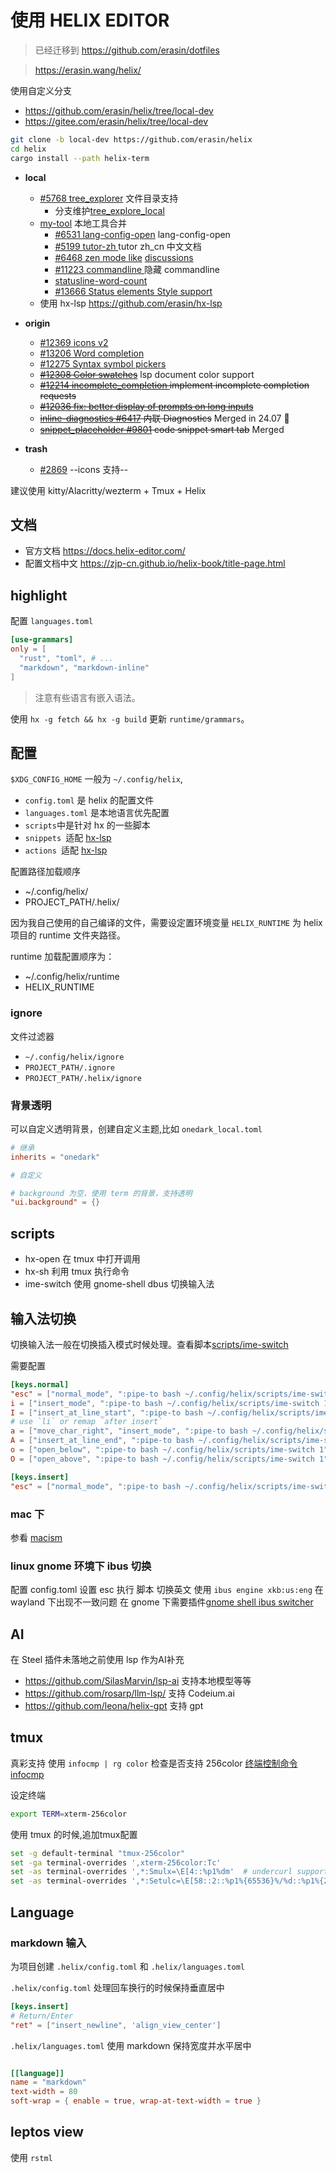 使用 HELIX EDITOR
===

> 已经迁移到 <https://github.com/erasin/dotfiles>


> <https://erasin.wang/helix/>

使用自定义分支

- <https://github.com/erasin/helix/tree/local-dev>
- <https://gitee.com/erasin/helix/tree/local-dev>

```sh
git clone -b local-dev https://github.com/erasin/helix
cd helix
cargo install --path helix-term
```
- **local**
  - [#5768 tree_explorer](https://github.com/helix-editor/helix/pull/5768) 文件目录支持
    - 分支维护[tree_explore_local](https://github.com/erasin/helix/tree/tree_explore_local)
  - [my-tool](https://github.com/erasin/helix/tree/my-tool) 本地工具合并
    - [#6531 lang-config-open](https://github.com/erasin/helix/lang-config-open) lang-config-open
    - [#5199 tutor-zh ](https://github.com/erasin/helix/tree/tutor-zh) tutor zh_cn 中文文档
    - [#6468 zen mode like](https://github.com/erasin/helix/tree/zen-mode) [discussions](https://github.com/helix-editor/helix/discussions/6468)
    - [#11223 commandline ](https://github.com/helix-editor/helix/pull/11223) 隐藏 commandline
    - [statusline-word-count](https://github.com/erasin/helix/tree/statusline-word-count)
    - [#13666 Status elements Style support](https://github.com/helix-editor/helix/pull/13666)
  - 使用 hx-lsp <https://github.com/erasin/hx-lsp>

- **origin**
  - [#12369 icons v2](https://github.com/helix-editor/helix/pull/12369)
  - [#13206 Word completion](https://github.com/helix-editor/helix/pull/13206)
  - [#12275 Syntax symbol pickers](https://github.com/helix-editor/helix/pull/12275)
  - ~~[#12308 Color swatches](https://github.com/helix-editor/helix/pull/12308)~~ lsp document color support
  - ~~[#12214 incomplete_completion ](https://github.com/helix-editor/helix/pull/12214)  implement incomplete completion requests~~
  - ~~[#12036 fix: better display of prompts on long inputs](https://github.com/helix-editor/helix/pull/12036)~~
  - ~~[inline-diagnostics #6417](https://github.com/helix-editor/helix/pull/6417) 内联 Diagnostics~~ Merged in 24.07  🎉
  - ~~[snippet_placeholder #9801](https://github.com/helix-editor/helix/pull/9801) code snippet smart tab~~ Merged

- **trash**
  - [#2869](https://github.com/helix-editor/helix/pull/2869) --icons 支持--

建议使用 kitty/Alacritty/wezterm + Tmux + Helix

## 文档

- 官方文档 <https://docs.helix-editor.com/>
- 配置文档中文 <https://zjp-cn.github.io/helix-book/title-page.html>

## highlight

配置 `languages.toml`

```toml
[use-grammars]
only = [
  "rust", "toml", # ...
  "markdown", "markdown-inline"
]
```

> 注意有些语言有嵌入语法。

使用 `hx -g fetch && hx -g build` 更新 `runtime/grammars`。


## 配置

`$XDG_CONFIG_HOME` 一般为 `~/.config/helix`, 

- `config.toml` 是 helix 的配置文件
- `languages.toml` 是本地语言优先配置
- `scripts`中是针对 hx 的一些脚本
- `snippets `适配 [hx-lsp](https://github.com/erasin/hx-lsp)
- `actions `适配 [hx-lsp](https://github.com/erasin/hx-lsp)

配置路径加载顺序

- ~/.config/helix/
- PROJECT_PATH/.helix/

因为我自己使用的自己编译的文件，需要设定置环境变量 `HELIX_RUNTIME` 为 helix 项目的 runtime 文件夹路径。

runtime 加载配置顺序为：

- ~/.config/helix/runtime
- HELIX_RUNTIME


### ignore

文件过滤器

- `~/.config/helix/ignore`
- `PROJECT_PATH/.ignore`
- `PROJECT_PATH/.helix/ignore`


### 背景透明

可以自定义透明背景，创建自定义主题,比如 `onedark_local.toml`

```toml
# 继承
inherits = "onedark"

# 自定义

# background 为空，使用 term 的背景，支持透明
"ui.background" = {}
```

## scripts

- hx-open 在 tmux 中打开调用
- hx-sh 利用 tmux 执行命令
- ime-switch 使用 gnome-shell dbus 切换输入法


## 输入法切换

切换输入法一般在切换插入模式时候处理。查看脚本[scripts/ime-switch](scripts/ime-switch)

需要配置

```toml
[keys.normal]
"esc" = ["normal_mode", ":pipe-to bash ~/.config/helix/scripts/ime-switch"]
i = ["insert_mode", ":pipe-to bash ~/.config/helix/scripts/ime-switch 1"]
I = ["insert_at_line_start", ":pipe-to bash ~/.config/helix/scripts/ime-switch 1"]
# use `li` or remap `after insert`
a = ["move_char_right", "insert_mode", ":pipe-to bash ~/.config/helix/scripts/ime-switch 1"]
A = ["insert_at_line_end", ":pipe-to bash ~/.config/helix/scripts/ime-switch 1"]
o = ["open_below", ":pipe-to bash ~/.config/helix/scripts/ime-switch 1"]
O = ["open_above", ":pipe-to bash ~/.config/helix/scripts/ime-switch 1"]

[keys.insert]
"esc" = ["normal_mode", ":pipe-to bash ~/.config/helix/scripts/ime-switch"]
```

### mac 下

参看 [macism](https://github.com/laishulu/macism)

### linux gnome 环境下 ibus 切换 

配置 config.toml 设置 esc 执行 脚本 切换英文
使用 `ibus engine xkb:us:eng` 在 wayland 下出现不一致问题
在 gnome 下需要插件[gnome shell ibus switcher](https://github.com/kevinhwang91/gnome-shell-ibus-switcher)

## AI 

在 Steel 插件未落地之前使用 lsp 作为AI补充

- <https://github.com/SilasMarvin/lsp-ai> 支持本地模型等等
- <https://github.com/rosarp/llm-lsp/> 支持 Codeium.ai
- <https://github.com/leona/helix-gpt> 支持 gpt

## tmux 

真彩支持
使用 `infocmp | rg color` 检查是否支持 256color [终端控制命令 infocmp](http://manual.51yip.com/shell/terminalccmds.html) 

设定终端

```bash
export TERM=xterm-256color 
```

使用 tmux 的时候,追加tmux配置 

```bash
set -g default-terminal "tmux-256color"
set -ga terminal-overrides ',xterm-256color:Tc'
set -as terminal-overrides ',*:Smulx=\E[4::%p1%dm'  # undercurl support
set -as terminal-overrides ',*:Setulc=\E[58::2::%p1%{65536}%/%d::%p1%{256}%/%{255}%&%d::%p1%{255}%&%d%;m'  # underscore colours - needs tmux-3.0
```

## Language

### markdown 输入

为项目创建 `.helix/config.toml` 和 `.helix/languages.toml`

`.helix/config.toml` 处理回车换行的时候保持垂直居中

```toml
[keys.insert]
# Return/Enter
"ret" = ["insert_newline", 'align_view_center']
```

`.helix/languages.toml` 使用 markdown 保持宽度并水平居中

```toml

[[language]]
name = "markdown"
text-width = 80
soft-wrap = { enable = true, wrap-at-text-width = true }

```

## leptos view

使用 `rstml`
